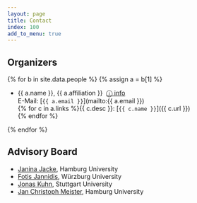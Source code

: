 ```yaml
---
layout: page
title: Contact
index: 100
add_to_menu: true
---
```




## Organizers

{% for b in site.data.people %}
{% assign a = b[1] %}

- {{ a.name }}, {{ a.affiliation }} &nbsp;<a href="javascript:toggle('#details-{{ forloop.index }}')">&#9432; info</a><br/>
  E-Mail: [`{{ a.email }}`](mailto:{{ a.email }})<br/>
  {% for c in a.links %}{{ c.desc }}: [`{{ c.name }}`]({{ c.url }})<br/>
  {% endfor %}
  <div id="details-{{ forloop.index }}" style="display:none;">
	{{ a.bio | markdownify }}
  </div>
{% endfor %}




## Advisory Board

- [Janina Jacke](https://www.slm.uni-hamburg.de/germanistik/personen/jacke.html), Hamburg University
- [Fotis Jannidis](http://www.jannidis.de), Würzburg University
- [Jonas Kuhn](http://www.ims.uni-stuttgart.de/~jonas/), Stuttgart University
- [Jan Christoph Meister](https://www.slm.uni-hamburg.de/germanistik/personen/meister.html), Hamburg University
